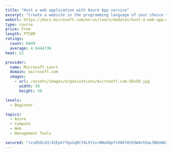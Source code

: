 ```yaml
---
title: "Host a web application with Azure App service"
excerpt: "Create a website in the programming language of your choice through the hosted web app platform in Azure App Service."
webUrl: https://docs.microsoft.com/en-us/learn/modules/host-a-web-app-with-azure-app-service/
type: course
price: Free
length: PT58M
ratings:
  count: 6849
  average: 4.6444736
heat: 52

provider:
  name: Microsoft Learn
  domain: microsoft.com
  images:
    - url: /assets/images/organizations/microsoft.com-50x50.jpg
      width: 50
      height: 50

levels:
  - Beginner

topics:
  - Azure
  - Compute
  - Web
  - Management Tools

secured: "rzsDhOc43/41EpXrTqu2qRCY4LhY2xrWNaG6pYtd067At83W4n5VwL5BHxWG3NpnYBub15viLJd1PQaTcnVR/gdZbq+REscexnSSvb47Opm4SplE6IuYbaAFwHoMipx5F/Lp++GcbXOcaRgqD4Y+dqqSVr7b5ojxPiyrKkJZABvMp8gXzNOkNdvlW/howI86k1QK5jQd+AmDv8qsohDCF94+I5oBZgxMupr7HyZX3aBn5Y/UV0UHqJX+EjRcE8dSguJM9ZVILa1FE5a5pY1Ox6LkyTRFD+z2/BOJnBttXp4VJglXtOPPRxF9Qr0TYlEZeipApqQZ8J/Pnku+FwNn6rhOIRykUTJyyeo/rDzUtQfPRZu/Mr+B6LO5cb5FKeT+rDJu5NeRZKmle2ZnE37nqM+JbuWkv8rt/vImUnOH3s4=;d9uYbhHUENNHc6T1690pbg=="
---
```


